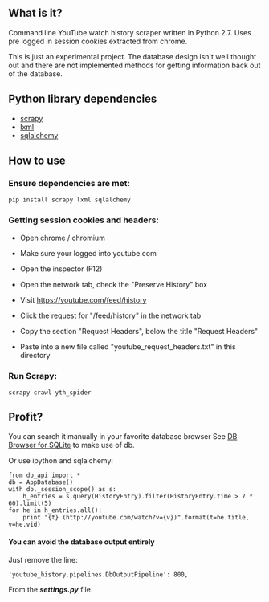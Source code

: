 ## What is it?
Command line YouTube watch history scraper written in Python 2.7.
Uses pre logged in session cookies extracted from chrome.

This is just an experimental project. The database design isn't 
well thought out and there are not implemented methods for getting
information back out of the database.

## Python library dependencies
* [scrapy](http://scrapy.org/)
* [lxml](http://lxml.de/)
* [sqlalchemy](http://www.sqlalchemy.org/)

## How to use

### Ensure dependencies are met:

	pip install scrapy lxml sqlalchemy

### Getting session cookies and headers:
	
* Open chrome / chromium

* Make sure your logged into youtube.com

* Open the inspector (F12)

* Open the network tab, check the "Preserve History" box

* Visit https://youtube.com/feed/history

* Click the request for "/feed/history" in the network tab

* Copy the section "Request Headers", below the title "Request Headers"

* Paste into a new file called "youtube_request_headers.txt" in this directory

### Run Scrapy:

	scrapy crawl yth_spider

## Profit?

You can search it manually in your favorite database browser
See [DB Browser for SQLite](http://sqlitebrowser.org/) to make use of db.

Or use ipython and sqlalchemy:

	from db_api import *
	db = AppDatabase()
	with db._session_scope() as s:
		h_entries = s.query(HistoryEntry).filter(HistoryEntry.time > 7 * 60).limit(5)
	for he in h_entries.all():                                            
		print "{t} (http://youtube.com/watch?v={v})".format(t=he.title, v=he.vid) 


#### You can avoid the database output entirely
Just remove the line:

    'youtube_history.pipelines.DbOutputPipeline': 800,

From the ***settings.py*** file.